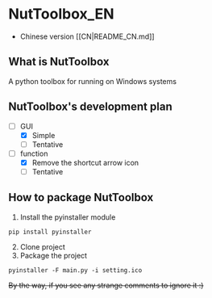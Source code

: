 # NutToolbox_EN

- Chinese version [[CN|README_CN.md]]

## What is NutToolbox
A python toolbox for running on Windows systems

## NutToolbox's development plan
- [ ] GUI
  - [x] Simple
  - [ ] Tentative

- [ ] function
  - [x] Remove the shortcut arrow icon
  - [ ] Tentative

## How to package NutToolbox
1. Install the pyinstaller module
```
pip install pyinstaller
```
2. Clone project
3. Package the project
```
pyinstaller -F main.py -i setting.ico
```

~~By the way, if you see any strange comments to ignore it :)~~
